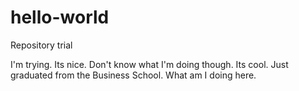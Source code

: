 # hello-world
Repository trial

I'm trying. Its nice. Don't know what I'm doing though. Its cool. 
Just graduated from the Business School. What am I doing here.
